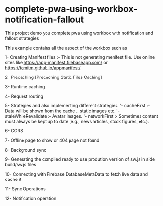 # complete-pwa-using-workbox-notification-fallout
This project demo you complete pwa using workbox with notification and fallout strategies

This example contains all the aspect of the workbox such as 

1- Creating Manifest files :- This is not generating menifest file. 
Use online sites like https://app-manifest.firebaseapp.com/ or  https://tomitm.github.io/appmanifest/ 

2- Precaching [Precaching Static Files Caching]

3- Runtime caching 

4- Request routing

5- Strategies and also implementing different strategies. 
		'- cacheFirst :- Data will be shown from the cache .. static images etc.
		'- staleWhileRevalidate :- Avatar images.
		'- networkFirst :- Sometimes content must always be kept up to date (e.g., news articles, stock figures, etc.).

6- CORS 

7- Offline page to show or 404 page not found

8- Background sync 

9- Generating the compiled ready to use prodution version of sw.js in side build/sw.js files 

10- Connecting with Firebase DatabaseMetaData to fetch live data and cache it

11- Sync Operations

12- Notification operation 
